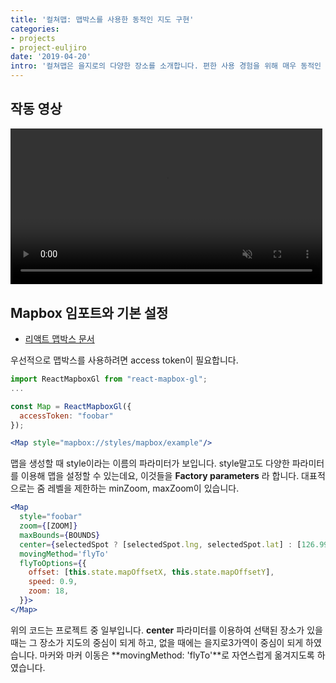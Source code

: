 ```yaml
---
title: '컬쳐맵: 맵박스를 사용한 동적인 지도 구현'
categories:
- projects
- project-euljiro
date: '2019-04-20'
intro: '컬쳐맵은 을지로의 다양한 장소를 소개합니다. 편한 사용 경험을 위해 매우 동적인 디자인이 요구되었고, ReactMapboxGL을 이용해 이를 구현했습니다.'
---
```


## 작동 영상

<video width="99%" autoplay muted><source src="/static/media/culturemap-video.mp4" type="video/mp4"></video>

## Mapbox 임포트와 기본 설정

* [리액트 맵박스 문서](http://alex3165.github.io/react-mapbox-gl/documentation)

우선적으로 맵박스를 사용하려면 access token이 필요합니다.
~~~jsx
import ReactMapboxGl from "react-mapbox-gl";
...

const Map = ReactMapboxGl({
  accessToken: "foobar"
});

<Map style="mapbox://styles/mapbox/example"/>
~~~
맵을 생성할 때 style이라는 이름의 파라미터가 보입니다. style말고도 다양한 파라미터를 이용해 맵을 설정할 수 있는데요, 이것들을 **Factory parameters** 라 합니다. 대표적으로는 줌 레벨을 제한하는 minZoom, maxZoom이 있습니다.

~~~jsx
<Map
  style="foobar"
  zoom={[ZOOM]}
  maxBounds={BOUNDS}
  center={selectedSpot ? [selectedSpot.lng, selectedSpot.lat] : [126.995311, 37.568584]}
  movingMethod='flyTo'
  flyToOptions={{
    offset: [this.state.mapOffsetX, this.state.mapOffsetY],
    speed: 0.9,
    zoom: 18,
  }}>
</Map>
~~~
위의 코드는 프로젝트 중 일부입니다. **center** 파라미터를 이용하여 선택된 장소가 있을 때는 그 장소가 지도의 중심이 되게 하고, 없을 때에는 을지로3가역이 중심이 되게 하였습니다.
마커와 마커 이동은 **movingMethod: 'flyTo'**로 자연스럽게 옮겨지도록 하였습니다. 